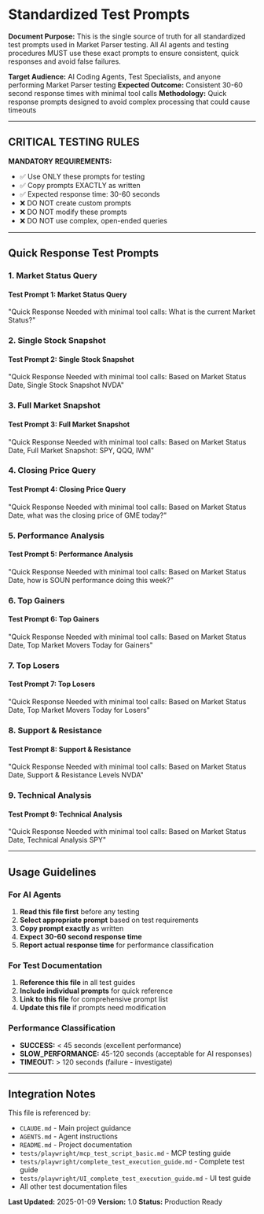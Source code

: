 # Standardized Test Prompts

**Document Purpose:** This is the single source of truth for all
standardized test prompts used in Market Parser testing. All AI agents
and testing procedures MUST use these exact prompts to ensure
consistent, quick responses and avoid false failures.

**Target Audience:** AI Coding Agents, Test Specialists, and anyone
performing Market Parser testing
**Expected Outcome:** Consistent 30-60 second response times with minimal
tool calls
**Methodology:** Quick response prompts designed to avoid complex
processing that could cause timeouts

---

## CRITICAL TESTING RULES

**MANDATORY REQUIREMENTS:**

- ✅ Use ONLY these prompts for testing
- ✅ Copy prompts EXACTLY as written
- ✅ Expected response time: 30-60 seconds
- ❌ DO NOT create custom prompts
- ❌ DO NOT modify these prompts
- ❌ DO NOT use complex, open-ended queries

---

## Quick Response Test Prompts

### 1. Market Status Query

#### Test Prompt 1: Market Status Query

"Quick Response Needed with minimal tool calls: What is the current Market Status?"

### 2. Single Stock Snapshot

#### Test Prompt 2: Single Stock Snapshot

"Quick Response Needed with minimal tool calls: Based on Market Status
Date, Single Stock Snapshot NVDA"

### 3. Full Market Snapshot

#### Test Prompt 3: Full Market Snapshot

"Quick Response Needed with minimal tool calls: Based on Market Status
Date, Full Market Snapshot: SPY, QQQ, IWM"

### 4. Closing Price Query

#### Test Prompt 4: Closing Price Query

"Quick Response Needed with minimal tool calls: Based on Market Status
Date, what was the closing price of GME today?"

### 5. Performance Analysis

#### Test Prompt 5: Performance Analysis

"Quick Response Needed with minimal tool calls: Based on Market Status
Date, how is SOUN performance doing this week?"

### 6. Top Gainers

#### Test Prompt 6: Top Gainers

"Quick Response Needed with minimal tool calls: Based on Market Status
Date, Top Market Movers Today for Gainers"

### 7. Top Losers

#### Test Prompt 7: Top Losers

"Quick Response Needed with minimal tool calls: Based on Market Status
Date, Top Market Movers Today for Losers"

### 8. Support & Resistance

#### Test Prompt 8: Support & Resistance

"Quick Response Needed with minimal tool calls: Based on Market Status
Date, Support & Resistance Levels NVDA"

### 9. Technical Analysis

#### Test Prompt 9: Technical Analysis

"Quick Response Needed with minimal tool calls: Based on Market Status
Date, Technical Analysis SPY"

---

## Usage Guidelines

### For AI Agents

1. **Read this file first** before any testing
2. **Select appropriate prompt** based on test requirements
3. **Copy prompt exactly** as written
4. **Expect 30-60 second response time**
5. **Report actual response time** for performance classification

### For Test Documentation

1. **Reference this file** in all test guides
2. **Include individual prompts** for quick reference
3. **Link to this file** for comprehensive prompt list
4. **Update this file** if prompts need modification

### Performance Classification

- **SUCCESS:** < 45 seconds (excellent performance)
- **SLOW_PERFORMANCE:** 45-120 seconds (acceptable for AI responses)
- **TIMEOUT:** > 120 seconds (failure - investigate)

---

## Integration Notes

This file is referenced by:

- `CLAUDE.md` - Main project guidance
- `AGENTS.md` - Agent instructions
- `README.md` - Project documentation
- `tests/playwright/mcp_test_script_basic.md` - MCP testing guide
- `tests/playwright/complete_test_execution_guide.md` - Complete test
  guide
- `tests/playwright/UI_complete_test_execution_guide.md` - UI test guide
- All other test documentation files

**Last Updated:** 2025-01-09
**Version:** 1.0
**Status:** Production Ready
